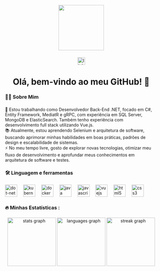 <div align="center">
  <img height="150" src="https://media.giphy.com/media/M9gbBd9nbDrOTu1Mqx/giphy.gif"  />
</div>

###

<div align="center">
  <a href="https://www.linkedin.com/in/marceloalves18/?lipi=urn%3Ali%3Apage%3Ad_flagship3_feed%3BRY4e%2BaWxQlK0qCYKjRcJMA%3D%3D" target="_blank">
    <img src="https://img.shields.io/static/v1?message=LinkedIn&logo=linkedin&label=&color=0077B5&logoColor=white&labelColor=&style=for-the-badge" height="25" alt="linkedin logo"  />
  </a>
</div>

###

<h1 align="center">Olá, bem-vindo ao meu GitHub! 👋</h1>

###

<h3 align="left">👩‍💻  Sobre Mim</h3>

###

<p align="left">🔭 Estou trabalhando como Desenvolvedor Back-End .NET, focado em C#, Entity Framework, MediatR e gRPC, com experiência em SQL Server, MongoDB e ElasticSearch. Também tenho experiência com desenvolvimento full stack utilizando Vue.js.<br>📚 Atualmente, estou aprendendo Selenium e arquitetura de software, buscando aprimorar minhas habilidades em boas práticas, padrões de design e escalabilidade de sistemas.<br>⚡ No meu tempo livre, gosto de explorar novas tecnologias, otimizar meu fluxo de desenvolvimento e aprofundar meus conhecimentos em arquitetura de software e testes.</p>

###

<h3 align="left">🛠 Linguagem e ferramentas</h3>

###

<div align="left">
  <img src="https://cdn.jsdelivr.net/gh/devicons/devicon/icons/dot-net/dot-net-original.svg" height="40" alt="dot-net logo"  />
  <img width="12" />
  <img src="https://cdn.jsdelivr.net/gh/devicons/devicon/icons/kubernetes/kubernetes-plain.svg" height="40" alt="kubernetes logo"  />
  <img width="12" />
  <img src="https://cdn.jsdelivr.net/gh/devicons/devicon/icons/docker/docker-plain-wordmark.svg" height="40" alt="docker logo"  />
  <img width="12" />
  <img src="https://cdn.jsdelivr.net/gh/devicons/devicon/icons/java/java-original.svg" height="40" alt="java logo"  />
  <img width="12" />
  <img src="https://cdn.jsdelivr.net/gh/devicons/devicon/icons/javascript/javascript-original.svg" height="40" alt="javascript logo"  />
  <img width="12" />
  <img src="https://cdn.jsdelivr.net/gh/devicons/devicon/icons/vuejs/vuejs-original.svg" height="40" alt="vuejs logo"  />
  <img width="12" />
  <img src="https://cdn.jsdelivr.net/gh/devicons/devicon/icons/html5/html5-original.svg" height="40" alt="html5 logo"  />
  <img width="12" />
  <img src="https://cdn.jsdelivr.net/gh/devicons/devicon/icons/css3/css3-original.svg" height="40" alt="css3 logo"  />
</div>

###

<h3 align="left">🔥   Minhas Estatísticas :</h3>

###

<div align="center">
  <img src="https://github-readme-stats.vercel.app/api?username=marceloalvees&hide_title=false&hide_rank=false&show_icons=true&include_all_commits=true&count_private=true&disable_animations=false&theme=gruvbox&locale=en&hide_border=false&order=1" height="160" alt="stats graph"  />
  <img src="https://github-readme-stats.vercel.app/api/top-langs?username=marceloalvees&locale=en&hide_title=false&layout=compact&card_width=320&langs_count=5&theme=gruvbox&hide_border=false&order=2" height="160" alt="languages graph"  />
  <img src="https://streak-stats.demolab.com?user=marceloalvees&locale=en&mode=daily&theme=dark&hide_border=false&border_radius=5&order=3" height="160" alt="streak graph"  />
</div>

###
